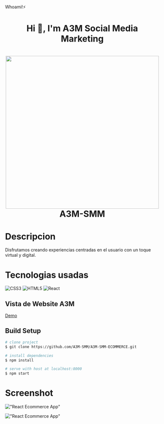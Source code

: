 Whoami!⚡

<h1 align="center">Hi 👋, I'm A3M Social Media Marketing</h1>

<div align="center">
    <h1> <img src="https://a3m-smm.netlify.app/img/contact-img.png" width="500px"><br/>A3M-SMM</h1>
</div>

# Descripcion
Disfrutamos creando experiencias centradas en el usuario con un toque virtual y digital. 


# Tecnologias usadas
 ![CSS3](https://img.shields.io/badge/css3-%231572B6.svg?style=for-the-badge&logo=css3&logoColor=white) ![HTML5](https://img.shields.io/badge/html5-%23E34F26.svg?style=for-the-badge&logo=html5&logoColor=white) ![React](https://img.shields.io/badge/react-%2320232a.svg?style=for-the-badge&logo=react&logoColor=%2361DAFB)
      
## Vista de Website A3M
[Demo](https://a3m-smm.netlify.app/)

## Build Setup

``` bash
# clone project
$ git clone https://github.com/A3M-SMM/A3M-SMM-ECOMMERCE.git

# install dependencies
$ npm install

# serve with host at localhost:8000
$ npm start
```

# Screenshot
!["React Ecommerce App"](https://raw.githubusercontent.com/kasim393/NFT-Marketplace/main/src/assets/ss1.png)

!["React Ecommerce App"](https://raw.githubusercontent.com/kasim393/NFT-Marketplace/main/src/assets/ss4.png)
